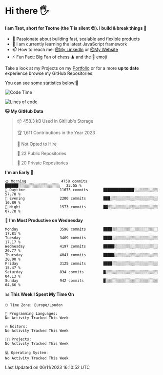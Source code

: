 # Hi there :raised_hand_with_fingers_splayed:
#### I am Tsot, short for Tsotne (the T is silent :wink:). I build & break things :space_invader:
- :telescope: Passionate about building fast, scalable and flexible products
- :seedling: I am currently learning the latest JavaScript framework 
- :mailbox: How to reach me: [@My LinkedIn](https://www.linkedin.com/in/tsotne-gvadzabia/) or [@My Website](https://tsotne.co.uk/contact)
- :zap: Fun Fact: Big Fan of chess ♟ and the 👾 emoji

Take a look at my Projects on my [Portfolio](https://tsotne.co.uk/) or for a more **up to date** experience browse my GitHub Repositories.

You can see some statistics below!:space_invader:
<!--START_SECTION:waka-->
![Code Time](http://img.shields.io/badge/Code%20Time-761%20hrs%202%20mins-blue)

![Lines of code](https://img.shields.io/badge/From%20Hello%20World%20I%27ve%20Written-8.2%20million%20lines%20of%20code-blue)

**🐱 My GitHub Data** 

> 📦 458.3 kB Used in GitHub's Storage 
 > 
> 🏆 1,611 Contributions in the Year 2023
 > 
> 🚫 Not Opted to Hire
 > 
> 📜 22 Public Repositories 
 > 
> 🔑 20 Private Repositories 
 > 
**I'm an Early 🐤** 

```text
🌞 Morning                4758 commits        ██████░░░░░░░░░░░░░░░░░░░   23.55 % 
🌆 Daytime                11675 commits       ██████████████░░░░░░░░░░░   57.78 % 
🌃 Evening                2200 commits        ███░░░░░░░░░░░░░░░░░░░░░░   10.89 % 
🌙 Night                  1573 commits        ██░░░░░░░░░░░░░░░░░░░░░░░   07.78 % 
```
📅 **I'm Most Productive on Wednesday** 

```text
Monday                   3598 commits        ████░░░░░░░░░░░░░░░░░░░░░   17.81 % 
Tuesday                  3469 commits        ████░░░░░░░░░░░░░░░░░░░░░   17.17 % 
Wednesday                4197 commits        █████░░░░░░░░░░░░░░░░░░░░   20.77 % 
Thursday                 4041 commits        █████░░░░░░░░░░░░░░░░░░░░   20.00 % 
Friday                   3125 commits        ████░░░░░░░░░░░░░░░░░░░░░   15.47 % 
Saturday                 834 commits         █░░░░░░░░░░░░░░░░░░░░░░░░   04.13 % 
Sunday                   942 commits         █░░░░░░░░░░░░░░░░░░░░░░░░   04.66 % 
```


📊 **This Week I Spent My Time On** 

```text
🕑︎ Time Zone: Europe/London

💬 Programming Languages: 
No Activity Tracked This Week

🔥 Editors: 
No Activity Tracked This Week

🐱‍💻 Projects: 
No Activity Tracked This Week

💻 Operating System: 
No Activity Tracked This Week
```


 Last Updated on 06/11/2023 16:10:52 UTC
<!--END_SECTION:waka-->
